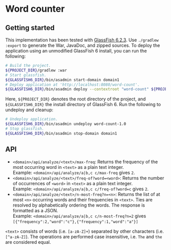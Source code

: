 # Word counter

## Getting started
This implementation has been tested with [GlassFish 6.2.3](https://www.eclipse.org/downloads/download.php?file=/ee4j/glassfish/glassfish-6.2.3.zip).
Use `./gradlew :export` to generate the War, JavaDoc, and zipped sources.
To deploy the application using an unmodified GlassFish 6 install, you can run the following:
```bash
# Build the project.
${PROJECT_DIR}/gradlew :war
# Start glassfish.
${GLASSFISH6_DIR}/bin/asadmin start-domain domain1
# Deploy application at 'http://localhost:8080/word-count'.
${GLASSFISH6_DIR}/bin/asadmin deploy --contextroot "word-count" ${PROJECT_DIR}/build/libs/word-count-1.0.war
```
Here, `${PROJECT_DIR}` denotes the root directory of the project, and `${GLASSFISH6_DIR}` the install directory of GlassFish 6.
Run the following to undeploy and cleanup:
```bash
# Undeploy application.
${GLASSFISH6_DIR}/bin/asadmin undeploy word-count-1.0
# Stop glassfish.
${GLASSFISH6_DIR}/bin/asadmin stop-domain domain1
```

## API
- `<domain>/api/analyze/<text>/max-freq`: Returns the frequency of the most occurring word in `<text>` as a plain text integer.<br>
  Example: `<domain>/api/analyze/a|b,c c/max-freq` gives `2`.
- `<domain>/api/analyze/<text>/freq-of?word=<word>`: Returns the number of occurrences of `<word>` in `<text>` as a plain text integer.<br>
  Example: `<domain>/api/analyze/a|b,c c/freq-of?word=c` gives `2`.
- `<domain>/api/analyze/<text>/n-most-freq?n=<n>`: Returns the list of at most `<n>` occurring words and their frequencies in `<text>`. Ties are resolved by alphabetically ordering the words. The response is formatted as a JSON.<br>
  Example: `<domain>/api/analyze/a|b,c c/n-most-freq?n=2` gives `[{"frequency":2,"word":"c"},{"frequency":1,"word":"a"}]`

`<text>` consists of words (i.e. `[a-zA-Z]+`) separated by other characters (i.e. `[^a-zA-Z]`). The operations are performed case insensitive, i.e. `The` and `the` are considered equal.
